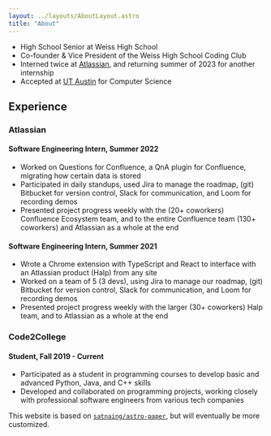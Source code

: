 ```yaml
---
layout: ../layouts/AboutLayout.astro
title: "About"
---
```


- High School Senior at Weiss High School
- Co-founder & Vice President of the Weiss High School Coding Club
- Interned twice at [Atlassian](https://www.atlassian.com/), and returning summer of 2023 for another internship
- Accepted at [UT Austin](https://www.utexas.edu/) for Computer Science

## Experience

### Atlassian

#### Software Engineering Intern, Summer 2022

- Worked on Questions for Confluence, a QnA plugin for Confluence, migrating how certain data is stored
- Participated in daily standups, used Jira to manage the roadmap, (git) Bitbucket for version control, Slack for communication, and Loom for recording demos
- Presented project progress weekly with the (20+ coworkers) Confluence Ecosystem team, and to the entire Confluence team (130+ coworkers) and Atlassian as a whole at the end

#### Software Engineering Intern, Summer 2021

- Wrote a Chrome extension with TypeScript and React to interface with an Atlassian product (Halp) from any site
- Worked on a team of 5 (3 devs), using Jira to manage our roadmap, (git) Bitbucket for version control, Slack for communication, and Loom for recording demos
- Presented project progress weekly with the larger (30+ coworkers) Halp team, and to Atlassian as a whole at the end

### Code2College

#### Student, Fall 2019 - Current

- Participated as a student in programming courses to develop basic and advanced Python, Java, and C++ skills
- Developed and collaborated on programming projects, working closely with professional software engineers from various tech companies

This website is based on [`satnaing/astro-paper`](https://github.com/satnaing/astro-paper), but will eventually be more customized.
